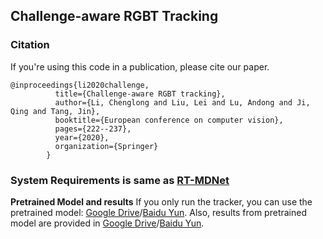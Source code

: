 ## Challenge-aware RGBT Tracking

### Citation
If you're using this code in a publication, please cite our paper.

	@inproceedings{li2020challenge,
			  title={Challenge-aware RGBT tracking},
			  author={Li, Chenglong and Liu, Lei and Lu, Andong and Ji, Qing and Tang, Jin},
			  booktitle={European conference on computer vision},
			  pages={222--237},
			  year={2020},
			  organization={Springer}
			}
  
### System Requirements is same as [RT-MDNet](https://github.com/IlchaeJung/RT-MDNet)

**Pretrained Model and results**
If you only run the tracker, you can use the pretrained model: 
[Google Drive](https://drive.google.com/drive/folders/1_kVHMYLGRR61_-SQjs5Pznvtq-xzOhzo?usp=sharing)/[Baidu Yun](https://pan.baidu.com/s/1RuXGp1AXvb2MgfZUvCZ04w?pwd=1fvd).
Also, results from pretrained model are provided in [Google Drive](https://drive.google.com/drive/folders/1ScGWAqddpV0hBXRHfrfTW75hp3q4y6E7?usp=sharing)/[Baidu Yun](https://pan.baidu.com/s/1SHIOQXOdmHUU4_iafMy6UA?pwd=x4da).
